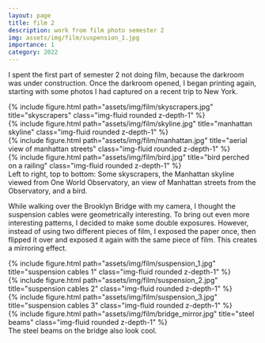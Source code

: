 ```yaml
---
layout: page
title: film 2
description: work from film photo semester 2
img: assets/img/film/suspension_1.jpg
importance: 1
category: 2022
---
```


I spent the first part of semester 2 not doing film, because the darkroom was under construction. Once the darkroom opened, I began printing again, starting with some photos I had captured on a recent trip to New York.

<div class="row">
    <div class="col-sm mt-3 mt-md-0">
        {% include figure.html path="assets/img/film/skyscrapers.jpg" title="skyscrapers" class="img-fluid rounded z-depth-1" %}
    </div>
    <div class="col-sm mt-3 mt-md-0">
        {% include figure.html path="assets/img/film/skyline.jpg" title="manhattan skyline" class="img-fluid rounded z-depth-1" %}
    </div>
</div>
<div class="row">
    <div class="col-sm mt-3 mt-md-0">
        {% include figure.html path="assets/img/film/manhattan.jpg" title="aerial view of manhattan streets" class="img-fluid rounded z-depth-1" %}
    </div>
    <div class="col-sm mt-3 mt-md-0">
        {% include figure.html path="assets/img/film/bird.jpg" title="bird perched on a railing" class="img-fluid rounded z-depth-1" %}
    </div>
</div>
<div class="caption">
    Left to right, top to bottom: Some skyscrapers, the Manhattan skyline viewed from One World Observatory, an view of Manhattan streets from the Observatory, and a bird.
</div>

While walking over the Brooklyn Bridge with my camera, I thought the suspension cables were geometrically interesting. To bring out even more interesting patterns, I decided to make some double exposures. However, instead of using two different pieces of film, I exposed the paper once, then flipped it over and exposed it again with the same piece of film. This creates a mirroring effect.

<div class="row">
    <div class="col-sm mt-3 mt-md-0">
        {% include figure.html path="assets/img/film/suspension_1.jpg" title="suspension cables 1" class="img-fluid rounded z-depth-1" %}
    </div>
    <div class="col-sm mt-3 mt-md-0">
        {% include figure.html path="assets/img/film/suspension_2.jpg" title="suspension cables 2" class="img-fluid rounded z-depth-1" %}
    </div>
</div>
<div class="row">
    <div class="col-sm mt-3 mt-md-0">
        {% include figure.html path="assets/img/film/suspension_3.jpg" title="suspension cables 3" class="img-fluid rounded z-depth-1" %}
    </div>
    <div class="col-sm mt-3 mt-md-0">
        {% include figure.html path="assets/img/film/bridge_mirror.jpg" title="steel beams" class="img-fluid rounded z-depth-1" %}
    </div>
</div>
<div class="caption">
    The steel beams on the bridge also look cool.
</div>